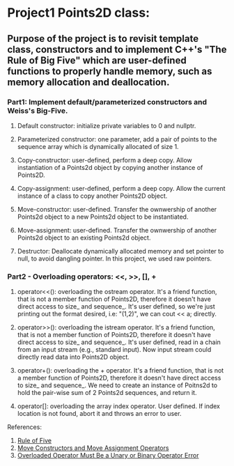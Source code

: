 # Project1 Points2D class:
## Purpose of the project is to revisit template class, constructors and to implement C++'s "The Rule of Big Five" which are user-defined functions to properly handle memory, such as memory allocation and deallocation.

### Part1: Implement default/parameterized constructors and Weiss's Big-Five.
1. Default constructor: initialize private variables to 0 and nullptr.

2. Parameterized constructor: one parameter, add a pair of points to the sequence array which is dynamically allocated of size 1.

3. Copy-constructor: user-defined, perform a deep copy. Allow instantiation of a Points2d object by copying another instance of Points2D.

4. Copy-assignment: user-defined, perform a deep copy. Allow the current instance of a class to copy another Points2D object.

5. Move-constructor: user-defined. Transfer the ownwership of another Points2d object to a new Points2d object to be instantiated.

6. Move-assignment: user-defined. Transfer the ownwership of another Points2d object to an existing Points2d object.

7. Destructor: Deallocate dynamically allocated memory and set pointer to null, to avoid dangling pointer. In this project, we used raw pointers.


### Part2 - Overloading operators: <<, >>, [], +
1. operator<<(): overloading the ostream operator. It's a friend function, that is not a member function of Points2D, therefore it doesn't have direct access to size_ and sequence_. It's user defined, so we're just printing out the format desired, i.e: "(1,2)", we can cout << a; directly.

2. operator>>(): overloading the istream operator. It's a friend function, that is not a member function of Points2D, therefore it doesn't have direct access to size_ and sequence_. It's user defined, read in a chain from an input stream (e.g., standard input). Now input stream could directly read data into Points2D object.

3. operator+(): overloading the + operator. It's a friend function, that is not a member function of Points2D, therefore it doesn't have direct access to size_ and sequence_. We need to create an instance of Poitns2d to hold the pair-wise sum of 2 Points2d sequences, and return it.

4. operator\[\]: overloading the array index operator. User defined. If index location is not found, abort it and throws an error to user.




References:
1. [Rule of Five](https://en.cppreference.com/w/cpp/language/rule_of_three)
2. [Move Constructors and Move Assignment Operators](https://learn.microsoft.com/en-us/cpp/cpp/move-constructors-and-move-assignment-operators-cpp?view=msvc-170)
3. [Overloaded Operator Must Be a Unary or Binary Operator Error](https://stackoverflow.com/questions/13554320/overloaded-operator-must-be-a-unary-or-binary-operator-error)

